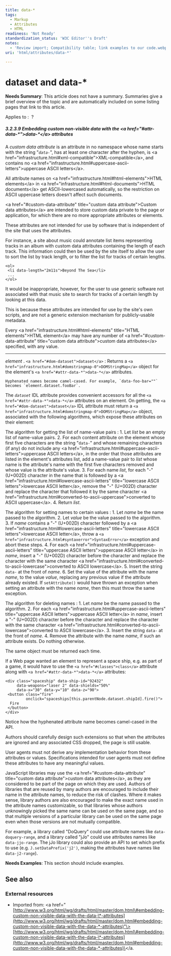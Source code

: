 ```yaml
---
title: data-*
tags:
  - Markup
  - Attributes
  - HTML
readiness: 'Not Ready'
standardization_status: 'W3C Editor''s Draft'
notes:
  - 'Review import; Compatibility table; link examples to our code.webplatform.org playground; fix see also'
uri: 'html/attributes/data-*'

---
```

# dataset and data-\*

**Needs Summary**: This article does not have a summary. Summaries give a brief overview of the topic and are automatically included on some listing pages that link to this article.

Applies to
:    ?

##### 3.2.3.9 Embedding custom non-visible data with the \<a href="\#attr-data-\*"\>data-\*\</a\> attributes

A <dfn id="custom-data-attribute">custom data attribute</dfn> is an attribute in no namespace whose name starts with the string "<dfn id="attr-data-.2A" title="attr-data-*">`data-`</dfn>", has at least one character after the hyphen, is \<a href="infrastructure.html\#xml-compatible"\>XML-compatible\</a\>, and contains no \<a href="infrastructure.html\#uppercase-ascii-letters"\>uppercase ASCII letters\</a\>.

All attribute names on \<a href="infrastructure.html\#html-elements"\>HTML elements\</a\> in \<a href="infrastructure.html\#html-documents"\>HTML documents\</a\> get ASCII-lowercased automatically, so the restriction on ASCII uppercase letters doesn't affect such documents.

\<a href="\#custom-data-attribute" title="custom data attribute"\>Custom data attributes\</a\> are intended to store custom data private to the page or application, for which there are no more appropriate attributes or elements.

These attributes are not intended for use by software that is independent of the site that uses the attributes.

For instance, a site about music could annotate list items representing tracks in an album with custom data attributes containing the length of each track. This information could then be used by the site itself to allow the user to sort the list by track length, or to filter the list for tracks of certain lengths.

    <ol>
     <li data-length="2m11s">Beyond The Sea</li>
     ...
    </ol>

It would be inappropriate, however, for the user to use generic software not associated with that music site to search for tracks of a certain length by looking at this data.

This is because these attributes are intended for use by the site's own scripts, and are not a generic extension mechanism for publicly-usable metadata.

Every \<a href="infrastructure.html\#html-elements" title="HTML elements"\>HTML element\</a\> may have any number of \<a href="\#custom-data-attribute" title="custom data attribute"\>custom data attributes\</a\> specified, with any value.

* * * * *

<var title>element</var> . `<a href="#dom-dataset">dataset</a>`
:   Returns a `<a href="infrastructure.html#domstringmap-0">DOMStringMap</a>` object for the element's `<a href="#attr-data-*">data-*</a>` attributes.

    Hyphenated names become camel-cased. For example, `data-foo-bar=""` becomes `element.dataset.fooBar`.



The <dfn id="dom-dataset" title="dom-dataset">`dataset`</dfn> IDL attribute provides convenient accessors for all the `<a href="#attr-data-*">data-*</a>` attributes on an element. On getting, the `<a href="#dom-dataset">dataset</a>` IDL attribute must return a `<a href="infrastructure.html#domstringmap-0">DOMStringMap</a>` object, associated with the following algorithms, which expose these attributes on their element:

The algorithm for getting the list of name-value pairs
:   1.  Let <var title>list</var> be an empty list of name-value pairs.
    2.  For each content attribute on the element whose first five characters are the string "`data-`" and whose remaining characters (if any) do not include any \<a href="infrastructure.html\#uppercase-ascii-letters"\>uppercase ASCII letters\</a\>, in the order that those attributes are listed in the element's <span>attributes list</span>, add a name-value pair to <var title>list</var> whose name is the attribute's name with the first five characters removed and whose value is the attribute's value.
    3.  For each name <var title>list</var>, for each "-" (U+002D) character in the name that is followed by a \<a href="infrastructure.html\#lowercase-ascii-letters" title="lowercase ASCII letters"\>lowercase ASCII letter\</a\>, remove the "-" (U+002D) character and replace the character that followed it by the same character \<a href="infrastructure.html\#converted-to-ascii-uppercase"\>converted to ASCII uppercase\</a\>.
    4.  Return <var title>list</var>.

The algorithm for setting names to certain values
:   1.  Let <var title>name</var> be the name passed to the algorithm.
    2.  Let <var title>value</var> be the value passed to the algorithm.
    3.  If <var title>name</var> contains a "-" (U+002D) character followed by a \<a href="infrastructure.html\#lowercase-ascii-letters" title="lowercase ASCII letters"\>lowercase ASCII letter\</a\>, throw a `<a href="infrastructure.html#syntaxerror">SyntaxError</a>` exception and abort these steps.
    4.  For each \<a href="infrastructure.html\#uppercase-ascii-letters" title="uppercase ASCII letters"\>uppercase ASCII letter\</a\> in <var title>name</var>, insert a "-" (U+002D) character before the character and replace the character with the same character \<a href="infrastructure.html\#converted-to-ascii-lowercase"\>converted to ASCII lowercase\</a\>.
    5.  Insert the string `data-` at the front of <var title>name</var>.
    6.  Set the value of the attribute with the name <var title>name</var>, to the value <var title>value</var>, replacing any previous value if the attribute already existed. If `setAttribute()` would have thrown an exception when setting an attribute with the name <var title>name</var>, then this must throw the same exception.

The algorithm for deleting names
:   1.  Let <var title>name</var> be the name passed to the algorithm.
    2.  For each \<a href="infrastructure.html\#uppercase-ascii-letters" title="uppercase ASCII letters"\>uppercase ASCII letter\</a\> in <var title>name</var>, insert a "-" (U+002D) character before the character and replace the character with the same character \<a href="infrastructure.html\#converted-to-ascii-lowercase"\>converted to ASCII lowercase\</a\>.
    3.  Insert the string `data-` at the front of <var title>name</var>.
    4.  Remove the attribute with the name <var title>name</var>, if such an attribute exists. Do nothing otherwise.

The same object must be returned each time.

If a Web page wanted an element to represent a space ship, e.g. as part of a game, it would have to use the `<a href="#classes">class</a>` attribute along with `<a href="#attr-data-*">data-*</a>` attributes:

    <div class="spaceship" data-ship-id="92432"
         data-weapons="laser 2" data-shields="50%"
         data-x="30" data-y="10" data-z="90">
     <button class="fire"
             onclick="spaceships[this.parentNode.dataset.shipId].fire()">
      Fire
     </button>
    </div>

Notice how the hyphenated attribute name becomes camel-cased in the API.

Authors should carefully design such extensions so that when the attributes are ignored and any associated CSS dropped, the page is still usable.

User agents must not derive any implementation behavior from these attributes or values. Specifications intended for user agents must not define these attributes to have any meaningful values.

JavaScript libraries may use the \<a href="\#custom-data-attribute" title="custom data attribute"\>custom data attributes\</a\>, as they are considered to be part of the page on which they are used. Authors of libraries that are reused by many authors are encouraged to include their name in the attribute names, to reduce the risk of clashes. Where it makes sense, library authors are also encouraged to make the exact name used in the attribute names customizable, so that libraries whose authors unknowingly picked the same name can be used on the same page, and so that multiple versions of a particular library can be used on the same page even when those versions are not mutually compatible.

For example, a library called "DoQuery" could use attribute names like `data-doquery-range`, and a library called "jJo" could use attributes names like `data-jjo-range`. The jJo library could also provide an API to set which prefix to use (e.g. `J.setDataPrefix('j2')`, making the attributes have names like `data-j2-range`).

**Needs Examples**: This section should include examples.

## See also

### External resources

-   Imported from: \<a href="[http://www.w3.org/html/wg/drafts/html/master/dom.html\#embedding-custom-non-visible-data-with-the-data-\*-attributes](http://www.w3.org/html/wg/drafts/html/master/dom.html#embedding-custom-non-visible-data-with-the-data-*-attributes)"\>[http://www.w3.org/html/wg/drafts/html/master/dom.html\#embedding-custom-non-visible-data-with-the-data-\*-attributes](http://www.w3.org/html/wg/drafts/html/master/dom.html#embedding-custom-non-visible-data-with-the-data-*-attributes)\</a.

